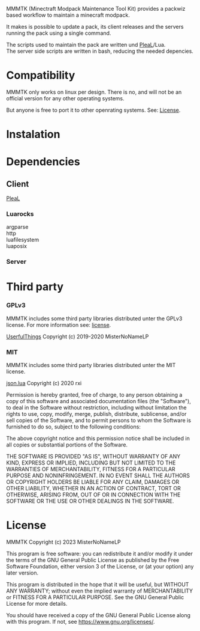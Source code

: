 MMMTK (Minectraft Modpack Maintenance Tool Kit) provides a packwiz based workflow to maintain a minecraft modpack.

It makes is possible to update a pack, its client releases and the servers running the pack using a single command.

The scripts used to maintain the pack are written und [PleaL](https://github.com/MisterNoNameLP/PleaL)/Lua.  
The server side scripts are written in bash, reducing the needed depencies. 

# Compatibility
MMMTK only works on linux per design. There is no, and will not be an official version for any other operating systems.

But anyone is free to port it to other openrating systems. See: [License](/LICENSE).

# Instalation


# Dependencies
## Client
[PleaL](https://github.com/MisterNoNameLP/PleaL)  

### Luarocks
argparse  
http  
luafilesystem  
luaposix  

### Server

# Third party
### GPLv3
MMMTK includes some third party libraries distributed unter the GPLv3 license. For more information see: [license](#license).

[UserfulThings](https://github.com/MisterNoNameLP/UsefulThings) Copyright (c)  2019-2020 MisterNoNameLP 

### MIT
MMMTK includes some third party libraries distributed unter the MIT license.

[json.lua](https://github.com/rxi/json.lua) Copyright (c) 2020 rxi

Permission is hereby granted, free of charge, to any person obtaining a copy of
this software and associated documentation files (the "Software"), to deal in
the Software without restriction, including without limitation the rights to
use, copy, modify, merge, publish, distribute, sublicense, and/or sell copies
of the Software, and to permit persons to whom the Software is furnished to do
so, subject to the following conditions:

The above copyright notice and this permission notice shall be included in all
copies or substantial portions of the Software.

THE SOFTWARE IS PROVIDED "AS IS", WITHOUT WARRANTY OF ANY KIND, EXPRESS OR
IMPLIED, INCLUDING BUT NOT LIMITED TO THE WARRANTIES OF MERCHANTABILITY,
FITNESS FOR A PARTICULAR PURPOSE AND NONINFRINGEMENT. IN NO EVENT SHALL THE
AUTHORS OR COPYRIGHT HOLDERS BE LIABLE FOR ANY CLAIM, DAMAGES OR OTHER
LIABILITY, WHETHER IN AN ACTION OF CONTRACT, TORT OR OTHERWISE, ARISING FROM,
OUT OF OR IN CONNECTION WITH THE SOFTWARE OR THE USE OR OTHER DEALINGS IN THE
SOFTWARE.

# License
MMMTK Copyright (c) 2023 MisterNoNameLP

This program is free software: you can redistribute it and/or modify
it under the terms of the GNU General Public License as published by
the Free Software Foundation, either version 3 of the License, or
(at your option) any later version.

This program is distributed in the hope that it will be useful,
but WITHOUT ANY WARRANTY; without even the implied warranty of
MERCHANTABILITY or FITNESS FOR A PARTICULAR PURPOSE.  See the
GNU General Public License for more details.

You should have received a copy of the GNU General Public License
along with this program.  If not, see <https://www.gnu.org/licenses/>.